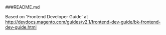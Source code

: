 ###README.md

Based on 'Frontend Developer Guide' at http://devdocs.magento.com/guides/v2.1/frontend-dev-guide/bk-frontend-dev-guide.html

